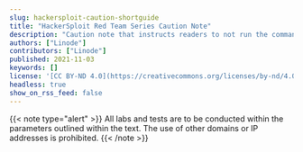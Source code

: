 ```yaml
---
slug: hackersploit-caution-shortguide
title: "HackerSploit Red Team Series Caution Note"
description: "Caution note that instructs readers to not run the commands in a guide on prohibited IPs and domains."
authors: ["Linode"]
contributors: ["Linode"]
published: 2021-11-03
keywords: []
license: '[CC BY-ND 4.0](https://creativecommons.org/licenses/by-nd/4.0)'
headless: true
show_on_rss_feed: false
---
```

{{< note type="alert" >}}
All labs and tests are to be conducted within the parameters outlined within the text. The use of other domains or IP addresses is prohibited.
{{< /note >}}
